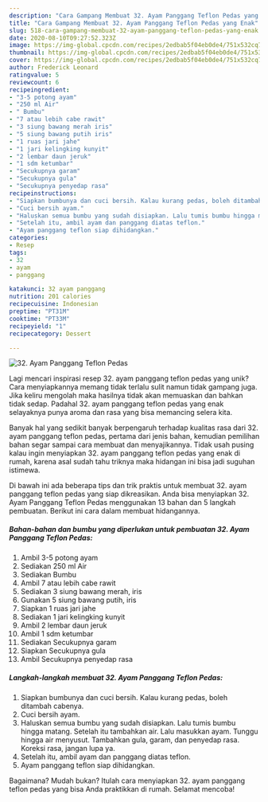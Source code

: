 ```yaml
---
description: "Cara Gampang Membuat 32. Ayam Panggang Teflon Pedas yang Enak"
title: "Cara Gampang Membuat 32. Ayam Panggang Teflon Pedas yang Enak"
slug: 518-cara-gampang-membuat-32-ayam-panggang-teflon-pedas-yang-enak
date: 2020-08-10T09:27:52.323Z
image: https://img-global.cpcdn.com/recipes/2edbab5f04eb0de4/751x532cq70/32-ayam-panggang-teflon-pedas-foto-resep-utama.jpg
thumbnail: https://img-global.cpcdn.com/recipes/2edbab5f04eb0de4/751x532cq70/32-ayam-panggang-teflon-pedas-foto-resep-utama.jpg
cover: https://img-global.cpcdn.com/recipes/2edbab5f04eb0de4/751x532cq70/32-ayam-panggang-teflon-pedas-foto-resep-utama.jpg
author: Frederick Leonard
ratingvalue: 5
reviewcount: 6
recipeingredient:
- "3-5 potong ayam"
- "250 ml Air"
- " Bumbu"
- "7 atau lebih cabe rawit"
- "3 siung bawang merah iris"
- "5 siung bawang putih iris"
- "1 ruas jari jahe"
- "1 jari kelingking kunyit"
- "2 lembar daun jeruk"
- "1 sdm ketumbar"
- "Secukupnya garam"
- "Secukupnya gula"
- "Secukupnya penyedap rasa"
recipeinstructions:
- "Siapkan bumbunya dan cuci bersih. Kalau kurang pedas, boleh ditambah cabenya."
- "Cuci bersih ayam."
- "Haluskan semua bumbu yang sudah disiapkan. Lalu tumis bumbu hingga matang. Setelah itu tambahkan air. Lalu masukkan ayam. Tunggu hingga air menyusut. Tambahkan gula, garam, dan penyedap rasa. Koreksi rasa, jangan lupa ya."
- "Setelah itu, ambil ayam dan panggang diatas teflon."
- "Ayam panggang teflon siap dihidangkan."
categories:
- Resep
tags:
- 32
- ayam
- panggang

katakunci: 32 ayam panggang 
nutrition: 201 calories
recipecuisine: Indonesian
preptime: "PT31M"
cooktime: "PT33M"
recipeyield: "1"
recipecategory: Dessert

---
```



![32. Ayam Panggang Teflon Pedas](https://img-global.cpcdn.com/recipes/2edbab5f04eb0de4/751x532cq70/32-ayam-panggang-teflon-pedas-foto-resep-utama.jpg)

Lagi mencari inspirasi resep 32. ayam panggang teflon pedas yang unik? Cara menyiapkannya memang tidak terlalu sulit namun tidak gampang juga. Jika keliru mengolah maka hasilnya tidak akan memuaskan dan bahkan tidak sedap. Padahal 32. ayam panggang teflon pedas yang enak selayaknya punya aroma dan rasa yang bisa memancing selera kita.



Banyak hal yang sedikit banyak berpengaruh terhadap kualitas rasa dari 32. ayam panggang teflon pedas, pertama dari jenis bahan, kemudian pemilihan bahan segar sampai cara membuat dan menyajikannya. Tidak usah pusing kalau ingin menyiapkan 32. ayam panggang teflon pedas yang enak di rumah, karena asal sudah tahu triknya maka hidangan ini bisa jadi suguhan istimewa.


Di bawah ini ada beberapa tips dan trik praktis untuk membuat 32. ayam panggang teflon pedas yang siap dikreasikan. Anda bisa menyiapkan 32. Ayam Panggang Teflon Pedas menggunakan 13 bahan dan 5 langkah pembuatan. Berikut ini cara dalam membuat hidangannya.

<!--inarticleads1-->

##### Bahan-bahan dan bumbu yang diperlukan untuk pembuatan 32. Ayam Panggang Teflon Pedas:

1. Ambil 3-5 potong ayam
1. Sediakan 250 ml Air
1. Sediakan  Bumbu
1. Ambil 7 atau lebih cabe rawit
1. Sediakan 3 siung bawang merah, iris
1. Gunakan 5 siung bawang putih, iris
1. Siapkan 1 ruas jari jahe
1. Sediakan 1 jari kelingking kunyit
1. Ambil 2 lembar daun jeruk
1. Ambil 1 sdm ketumbar
1. Sediakan Secukupnya garam
1. Siapkan Secukupnya gula
1. Ambil Secukupnya penyedap rasa




<!--inarticleads2-->

##### Langkah-langkah membuat 32. Ayam Panggang Teflon Pedas:

1. Siapkan bumbunya dan cuci bersih. Kalau kurang pedas, boleh ditambah cabenya.
1. Cuci bersih ayam.
1. Haluskan semua bumbu yang sudah disiapkan. Lalu tumis bumbu hingga matang. Setelah itu tambahkan air. Lalu masukkan ayam. Tunggu hingga air menyusut. Tambahkan gula, garam, dan penyedap rasa. Koreksi rasa, jangan lupa ya.
1. Setelah itu, ambil ayam dan panggang diatas teflon.
1. Ayam panggang teflon siap dihidangkan.




Bagaimana? Mudah bukan? Itulah cara menyiapkan 32. ayam panggang teflon pedas yang bisa Anda praktikkan di rumah. Selamat mencoba!
